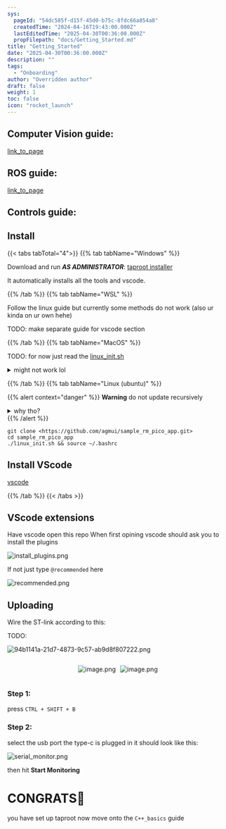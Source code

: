 ```yaml
---
sys:
  pageId: "54dc585f-d15f-45d0-b75c-8fdc66a854a8"
  createdTime: "2024-04-16T19:43:00.000Z"
  lastEditedTime: "2025-04-30T00:36:00.000Z"
  propFilepath: "docs/Getting_Started.md"
title: "Getting_Started"
date: "2025-04-30T00:36:00.000Z"
description: ""
tags:
  - "Onboarding"
author: "Overridden author"
draft: false
weight: 1
toc: false
icon: "rocket_launch"
---
```


## Computer Vision guide:

[link_to_page](86d45bc0-388b-4d26-8848-44f255f73d0e)

## ROS guide:

[link_to_page](3c76c1de-ec8f-46d6-8b0a-294005edc2d5)

## Controls guide:

## Install

{{< tabs tabTotal="4">}}
{{% tab tabName="Windows" %}}

Download and run _**AS ADMINISTRATOR**_: [taproot installer](https://github.com/Thornbots/TeachingFreshies/releases/tag/1.0)

It automatically installs all the tools and vscode.

{{% /tab %}}
{{% tab tabName="WSL" %}}

Follow the linux guide but currently some methods do not work (also ur kinda on ur own hehe)

TODO: make separate guide for vscode section

{{% /tab %}}
{{% tab tabName="MacOS" %}}

TODO: for now just read the [linux_init.sh](https://github.com/agmui/sample_rm_pico_app/blob/main/linux_init.sh)

<details>
<summary>might not work lol</summary>

`brew install libusb pkg-config`

Next install: [vscode](https://code.visualstudio.com/Download)

</details>

{{% /tab %}}
{{% tab tabName="Linux (ubuntu)" %}}

{{% alert context="danger" %}}
**Warning** do not update recursively
<details>
<summary>why tho?</summary>
There are some submodules that may go on for a while (like tinyusb) and I highly
recommend you don't need to get them.
If you want to see what submodules I update just look in `linux_init.sh`
</details>
{{% /alert %}}

```shell
git clone <https://github.com/agmui/sample_rm_pico_app.git>
cd sample_rm_pico_app
./linux_init.sh && source ~/.bashrc
```

## Install VScode

[vscode](https://code.visualstudio.com/Download)

{{% /tab %}}
{{< /tabs >}}

## VScode extensions

Have vscode open this repo
When first opining vscode should ask you to install the plugins

![install_plugins.png](https://prod-files-secure.s3.us-west-2.amazonaws.com/d518164a-d88e-44d1-a4ee-3adb3bd8bce0/89bd30f0-1825-4e77-867b-0a41ce370880/install_plugins.png?X-Amz-Algorithm=AWS4-HMAC-SHA256&X-Amz-Content-Sha256=UNSIGNED-PAYLOAD&X-Amz-Credential=ASIAZI2LB4664EDMULNL%2F20250727%2Fus-west-2%2Fs3%2Faws4_request&X-Amz-Date=20250727T132325Z&X-Amz-Expires=3600&X-Amz-Security-Token=IQoJb3JpZ2luX2VjEEkaCXVzLXdlc3QtMiJGMEQCICB6CcJiP2oKB3byQONC%2FA%2BpPwVnnT%2BoAD2mqHh6s7YlAiAHZxw3POh6BRlsFd4NR7W5OmGqp64byxccTXKIPdb77Sr%2FAwhyEAAaDDYzNzQyMzE4MzgwNSIMh9MIYalDKQpebvD3KtwDpTcEotKcXdVHDPjeKezRwfjFnsLKwvc%2FNI%2BWdnAAv2KCqtmpwUocAYeJHtB07p3BWZN%2BvBpd6u6UMfjJBJWd49dNgsNyO5YTlV7VpfeKQlYUFTaIPGWcEANqd%2BmABOBvuQ%2B1snNUWEwrDtNOtL3ONOuz18OOtqZwjeaFlGeHLvCFp%2B9krPiVF5FJNRR0vfxyOO6uMNE%2FzmemlnizZe60%2BPwKZW9ST5VYnl4NPcSbAgsWkIGx6hQnBi29%2BSjDZKzBVquLjIz5TFZJICG%2F98eLOOhHayYh%2BAU%2BA%2FzvjS9SkHcsNmb8sKX5WOLUT1gaEW4OCnNeYy96xdHm3sKlGnei9hA5bLJVVb7wyKCMusIWupxDVfLprWaa0K48f8yALmCU5f94Rpvk4zX57eaoHnuyxmvoGeNbDogAXQcw1MzjoBB%2FY5LFeop8GGr2a4NsL4FRkjz1z%2BGyn%2FAsN9vXM7PtB%2BSe0ZKV62Ou8f9d%2FCRdWkNa0WDYAiHmmn24P2%2Bo4eCCqLbgwN3dFQBVJV%2FoFXLQ3vCE5C7pAg6it8U86d3t9q%2BJLsoGRPv9DIKtw2RLHj3ckPfWnpMJkTcHTQYFtCpp1iddxwcEAPE%2FhCmZrgmqkmTocnsFu%2B0u%2FQuz8q4wq9SXxAY6pgEbtY7q%2FDM7%2FVYTUYoGKkNdX346bw5KlVH5StTQwE8yW7ENH49l0DGSl3HmAlatJPgHa%2BZSAOq%2F9dRhtXqDUbf3ny1fHqJpLiwUJ40DLVTYMgnVaZj18ZeVeEWUL6sjXQUuSyVAmwPsXSbjUbVvQFkIbcng5pb0H61f8zDzw2Da0lHQOdIe5hDymz05JVN0FZwJDNhFAeXDg8BNyM%2B4jB4E3%2F164BIR&X-Amz-Signature=e3387eed84b4fafabc1b494aa838fd74c5972324701b953e57b3cf7fe782baf1&X-Amz-SignedHeaders=host&x-amz-checksum-mode=ENABLED&x-id=GetObject)

If not just type `@recommended` here  

![recommended.png](https://prod-files-secure.s3.us-west-2.amazonaws.com/d518164a-d88e-44d1-a4ee-3adb3bd8bce0/61e661e9-5d85-4dfc-be0d-8d2097a5e793/recommended.png?X-Amz-Algorithm=AWS4-HMAC-SHA256&X-Amz-Content-Sha256=UNSIGNED-PAYLOAD&X-Amz-Credential=ASIAZI2LB4664EDMULNL%2F20250727%2Fus-west-2%2Fs3%2Faws4_request&X-Amz-Date=20250727T132325Z&X-Amz-Expires=3600&X-Amz-Security-Token=IQoJb3JpZ2luX2VjEEkaCXVzLXdlc3QtMiJGMEQCICB6CcJiP2oKB3byQONC%2FA%2BpPwVnnT%2BoAD2mqHh6s7YlAiAHZxw3POh6BRlsFd4NR7W5OmGqp64byxccTXKIPdb77Sr%2FAwhyEAAaDDYzNzQyMzE4MzgwNSIMh9MIYalDKQpebvD3KtwDpTcEotKcXdVHDPjeKezRwfjFnsLKwvc%2FNI%2BWdnAAv2KCqtmpwUocAYeJHtB07p3BWZN%2BvBpd6u6UMfjJBJWd49dNgsNyO5YTlV7VpfeKQlYUFTaIPGWcEANqd%2BmABOBvuQ%2B1snNUWEwrDtNOtL3ONOuz18OOtqZwjeaFlGeHLvCFp%2B9krPiVF5FJNRR0vfxyOO6uMNE%2FzmemlnizZe60%2BPwKZW9ST5VYnl4NPcSbAgsWkIGx6hQnBi29%2BSjDZKzBVquLjIz5TFZJICG%2F98eLOOhHayYh%2BAU%2BA%2FzvjS9SkHcsNmb8sKX5WOLUT1gaEW4OCnNeYy96xdHm3sKlGnei9hA5bLJVVb7wyKCMusIWupxDVfLprWaa0K48f8yALmCU5f94Rpvk4zX57eaoHnuyxmvoGeNbDogAXQcw1MzjoBB%2FY5LFeop8GGr2a4NsL4FRkjz1z%2BGyn%2FAsN9vXM7PtB%2BSe0ZKV62Ou8f9d%2FCRdWkNa0WDYAiHmmn24P2%2Bo4eCCqLbgwN3dFQBVJV%2FoFXLQ3vCE5C7pAg6it8U86d3t9q%2BJLsoGRPv9DIKtw2RLHj3ckPfWnpMJkTcHTQYFtCpp1iddxwcEAPE%2FhCmZrgmqkmTocnsFu%2B0u%2FQuz8q4wq9SXxAY6pgEbtY7q%2FDM7%2FVYTUYoGKkNdX346bw5KlVH5StTQwE8yW7ENH49l0DGSl3HmAlatJPgHa%2BZSAOq%2F9dRhtXqDUbf3ny1fHqJpLiwUJ40DLVTYMgnVaZj18ZeVeEWUL6sjXQUuSyVAmwPsXSbjUbVvQFkIbcng5pb0H61f8zDzw2Da0lHQOdIe5hDymz05JVN0FZwJDNhFAeXDg8BNyM%2B4jB4E3%2F164BIR&X-Amz-Signature=616a2f6b2d5fb3f7504f927ddfd37c9a67a57a57074e873ff21df3d8e6d438aa&X-Amz-SignedHeaders=host&x-amz-checksum-mode=ENABLED&x-id=GetObject)

## Uploading

Wire the ST-link according to this:

TODO:

![94b1141a-21d7-4873-9c57-ab9d8f807222.png](https://prod-files-secure.s3.us-west-2.amazonaws.com/d518164a-d88e-44d1-a4ee-3adb3bd8bce0/e5fad17d-ab82-4300-9f4c-505ab4b1202c/94b1141a-21d7-4873-9c57-ab9d8f807222.png?X-Amz-Algorithm=AWS4-HMAC-SHA256&X-Amz-Content-Sha256=UNSIGNED-PAYLOAD&X-Amz-Credential=ASIAZI2LB4664EDMULNL%2F20250727%2Fus-west-2%2Fs3%2Faws4_request&X-Amz-Date=20250727T132325Z&X-Amz-Expires=3600&X-Amz-Security-Token=IQoJb3JpZ2luX2VjEEkaCXVzLXdlc3QtMiJGMEQCICB6CcJiP2oKB3byQONC%2FA%2BpPwVnnT%2BoAD2mqHh6s7YlAiAHZxw3POh6BRlsFd4NR7W5OmGqp64byxccTXKIPdb77Sr%2FAwhyEAAaDDYzNzQyMzE4MzgwNSIMh9MIYalDKQpebvD3KtwDpTcEotKcXdVHDPjeKezRwfjFnsLKwvc%2FNI%2BWdnAAv2KCqtmpwUocAYeJHtB07p3BWZN%2BvBpd6u6UMfjJBJWd49dNgsNyO5YTlV7VpfeKQlYUFTaIPGWcEANqd%2BmABOBvuQ%2B1snNUWEwrDtNOtL3ONOuz18OOtqZwjeaFlGeHLvCFp%2B9krPiVF5FJNRR0vfxyOO6uMNE%2FzmemlnizZe60%2BPwKZW9ST5VYnl4NPcSbAgsWkIGx6hQnBi29%2BSjDZKzBVquLjIz5TFZJICG%2F98eLOOhHayYh%2BAU%2BA%2FzvjS9SkHcsNmb8sKX5WOLUT1gaEW4OCnNeYy96xdHm3sKlGnei9hA5bLJVVb7wyKCMusIWupxDVfLprWaa0K48f8yALmCU5f94Rpvk4zX57eaoHnuyxmvoGeNbDogAXQcw1MzjoBB%2FY5LFeop8GGr2a4NsL4FRkjz1z%2BGyn%2FAsN9vXM7PtB%2BSe0ZKV62Ou8f9d%2FCRdWkNa0WDYAiHmmn24P2%2Bo4eCCqLbgwN3dFQBVJV%2FoFXLQ3vCE5C7pAg6it8U86d3t9q%2BJLsoGRPv9DIKtw2RLHj3ckPfWnpMJkTcHTQYFtCpp1iddxwcEAPE%2FhCmZrgmqkmTocnsFu%2B0u%2FQuz8q4wq9SXxAY6pgEbtY7q%2FDM7%2FVYTUYoGKkNdX346bw5KlVH5StTQwE8yW7ENH49l0DGSl3HmAlatJPgHa%2BZSAOq%2F9dRhtXqDUbf3ny1fHqJpLiwUJ40DLVTYMgnVaZj18ZeVeEWUL6sjXQUuSyVAmwPsXSbjUbVvQFkIbcng5pb0H61f8zDzw2Da0lHQOdIe5hDymz05JVN0FZwJDNhFAeXDg8BNyM%2B4jB4E3%2F164BIR&X-Amz-Signature=77f39042df28374ed0bc95ade57d94301eff6bc738130c56f285e1454766570c&X-Amz-SignedHeaders=host&x-amz-checksum-mode=ENABLED&x-id=GetObject)

<div style="display: flex;flex-direction: row; column-gap:10px; max-width: 630px;justify-content: center;">
<div>

![image.png](https://prod-files-secure.s3.us-west-2.amazonaws.com/d518164a-d88e-44d1-a4ee-3adb3bd8bce0/210ecb78-1116-4d7b-b9b7-2292f66fa2c2/image.png?X-Amz-Algorithm=AWS4-HMAC-SHA256&X-Amz-Content-Sha256=UNSIGNED-PAYLOAD&X-Amz-Credential=ASIAZI2LB466WP7NDS4W%2F20250727%2Fus-west-2%2Fs3%2Faws4_request&X-Amz-Date=20250727T132327Z&X-Amz-Expires=3600&X-Amz-Security-Token=IQoJb3JpZ2luX2VjEEkaCXVzLXdlc3QtMiJHMEUCIC8C2lfzJn3vLirM6%2FAuTTaAE%2Fi1NdJExreHTkBtlzC9AiEA9FCvSSr1dqih8OGyQXJpK0G3c8LgJBItPa1bILkjd5Qq%2FwMIchAAGgw2Mzc0MjMxODM4MDUiDHKf%2FLvxcThyVvJizCrcA4Ex43QIEqAal3%2FSFQ2lcRcJJ2A0K6OThKxlwOj6TsoPRqu5Hrv56NuCfK1ay24auFUsQRWiVbKoO65UhT6ZNZe%2BEmrGOBvc4pv7wSAnCLJiRx5EsXwahnMMd68UOgZr15gp7kO8En%2BxBqd3vwv2EBsVbBOW5zu2%2FavkzBFjCEfoSesPw64EO0d1kumzBNINJt0KAdt66jocBCxNmvujDUjJ9GMtKsRs2Ph6SXTFNWC9abYEGRhmyLRQljrZWO0%2FCWdJLOOQTYRdCbuAvbKN4GckoxBjsDwZyzow4lsf%2FZTeTHHMEVIL9RpvyXyvFkNkjz07sdsvfHlqh%2FQ07oktk3dhlG4kiZReZtCOx2C4jLqOdUm7AbF2z1vAlxJ%2FtS%2F72P16cI4xjOfAKvgaN6hG6WqRV4R5yG8fdPSJQ3%2FogrMSyQqHqU9rE8N%2BidgQAKdtLP4Ct1eh2OnIKfigx4YebI0ieRU8WBLYkQzKXWKL4e5v0ucV1baSX8QSS%2BJa2PDY6OXsp1B1%2F8Y2ZQ%2BpoB3EStdJWQzKMh6h4sTBjuchjthdIp5fJ1y1C5DEm5FwOmnObIHJaWOPhFaEJgCULbjdEIvsh032EPMS4LvEDYm2Hqky6M3K7js%2FyTwQ59eBMLXYl8QGOqUBFDX0Z2nIFD8KI2dBQCJQfjjXQejsXjp2IT6cNRE9UzQdoyER9FHyQNGMsqjTdDlzBWxU5MkHmEQ9jC7ZlvVTHfQ2Xt8pfJSTFIEg%2FmxpRDjWAan%2Fx6%2F6fPHiurYQYYp8Nn%2B9kcdsV13q8paolVO4TDvuqBqnT3SN9UFJYxPSEstEQTGUUaHc0rURwkODFwGWft6G4iBsWW%2BCel4NlfdO6oUjKtaW&X-Amz-Signature=1024bb6b61e1c66bbc73531785c1c1763ed872a767b75757fff8e32a1859b73e&X-Amz-SignedHeaders=host&x-amz-checksum-mode=ENABLED&x-id=GetObject)

</div>
<div>

![image.png](https://prod-files-secure.s3.us-west-2.amazonaws.com/d518164a-d88e-44d1-a4ee-3adb3bd8bce0/33a0fd0f-8ca6-4a86-8e09-26e95ded1fff/image.png?X-Amz-Algorithm=AWS4-HMAC-SHA256&X-Amz-Content-Sha256=UNSIGNED-PAYLOAD&X-Amz-Credential=ASIAZI2LB4664WUQXRIH%2F20250727%2Fus-west-2%2Fs3%2Faws4_request&X-Amz-Date=20250727T132328Z&X-Amz-Expires=3600&X-Amz-Security-Token=IQoJb3JpZ2luX2VjEEkaCXVzLXdlc3QtMiJHMEUCIDBOztmt8vN%2FKKvfMXksjSbd75XGEfg%2F%2FOo4%2FKuLKoC2AiEAxoVoe3txHqrG0LIdxs1fxvw%2Fusg3mXH369WE7chWDv8q%2FwMIchAAGgw2Mzc0MjMxODM4MDUiDNyOFyp2QjCQxj4fLyrcA%2B6B%2BYwGNYDz10zqj5rxIzLbK9FFJ7arUXL6w3sQ%2BVU0lpom97%2FYfWq1OzfD79UWNlEeLdcYtPYZOn4UNezN4EKsYKfpKPz3WnRKIH69%2B2mXK1kjzmsd7BGCsufUCA4RwQMHe8JBa%2FrlSne1oruvV21ohUL%2F%2BqoS%2F4j0fznr3yglOf%2BAvhEsgSIeVBMLtritHjAs%2BiDE5yIxELgv4wEItUtJvTRB0H%2FYxXAIRiSLVxKeMUTDuUhmm9iWUMSmBsRgS9AJP%2BUm4AQf%2FWtZENedBhH5rgeaUiCNXMEAwCh%2F%2FBogkcbyLLCkdR%2BJwIoLEdeo42T7VaOQ82GKPd9WXaGtyBTcauZKHNWroFA49sy6IsUI37bD2TW3ZHSsS%2FCO6s%2BUlf6Inig%2FSZ4t%2BA3gXRh%2FzbrDrM4n58lfAygaf24c0Uhx2wfxn8T91cO3T4wfrrLRgPs5M%2F92%2B2KUAPvlml%2BfvTcTUivNC2gesphF1q0mDMW%2Bw9iiMuXbK5UTdu2UMc3Un8%2Be3gr%2FsVP5dLFRTFGJcsg5xTRrT8p6yDTKxxjuxzc%2BVfbyWOcvpxmD%2FtRZSAhnf0MZtomXLuBZSA2A%2F65QTOCVV%2BnIrCC9H%2Bxh0NcyqSpaA0i53kt3%2BJqIYhP5MPbbl8QGOqUBk5QMHI7E2nBN5eM0%2FjUvbyzUc3SCGDOipZ03Jn1FpJT8HsUfo7tIyAEqBfupwjYFFGKfiO%2F3gi50xGIzZSchtfiaq35QjNw0mimoec2wKTC37k4UtiF3JkGctk7ipqqeRQo%2B%2FrNKZi4rV4M6VlPKYaRfvFYim4cWxYVNk%2BoLvwYQzSb2ofAGxDPBcO2pczsIm4ayqP%2F4ZeYjhYYLbd9kH%2Fs73WR%2F&X-Amz-Signature=9ba09ebea21973f0a82ff7bcb3ad365441e61729204f391d88a6fad12bed9786&X-Amz-SignedHeaders=host&x-amz-checksum-mode=ENABLED&x-id=GetObject)

</div>
</div>

### Step 1:

press `CTRL + SHIFT + B`

### Step 2:

select the usb port the type-c is plugged in it should look like this:

![serial_monitor.png](https://prod-files-secure.s3.us-west-2.amazonaws.com/d518164a-d88e-44d1-a4ee-3adb3bd8bce0/f03f4774-05d4-4393-b6a0-d5efb6d315ab/serial_monitor.png?X-Amz-Algorithm=AWS4-HMAC-SHA256&X-Amz-Content-Sha256=UNSIGNED-PAYLOAD&X-Amz-Credential=ASIAZI2LB4664EDMULNL%2F20250727%2Fus-west-2%2Fs3%2Faws4_request&X-Amz-Date=20250727T132325Z&X-Amz-Expires=3600&X-Amz-Security-Token=IQoJb3JpZ2luX2VjEEkaCXVzLXdlc3QtMiJGMEQCICB6CcJiP2oKB3byQONC%2FA%2BpPwVnnT%2BoAD2mqHh6s7YlAiAHZxw3POh6BRlsFd4NR7W5OmGqp64byxccTXKIPdb77Sr%2FAwhyEAAaDDYzNzQyMzE4MzgwNSIMh9MIYalDKQpebvD3KtwDpTcEotKcXdVHDPjeKezRwfjFnsLKwvc%2FNI%2BWdnAAv2KCqtmpwUocAYeJHtB07p3BWZN%2BvBpd6u6UMfjJBJWd49dNgsNyO5YTlV7VpfeKQlYUFTaIPGWcEANqd%2BmABOBvuQ%2B1snNUWEwrDtNOtL3ONOuz18OOtqZwjeaFlGeHLvCFp%2B9krPiVF5FJNRR0vfxyOO6uMNE%2FzmemlnizZe60%2BPwKZW9ST5VYnl4NPcSbAgsWkIGx6hQnBi29%2BSjDZKzBVquLjIz5TFZJICG%2F98eLOOhHayYh%2BAU%2BA%2FzvjS9SkHcsNmb8sKX5WOLUT1gaEW4OCnNeYy96xdHm3sKlGnei9hA5bLJVVb7wyKCMusIWupxDVfLprWaa0K48f8yALmCU5f94Rpvk4zX57eaoHnuyxmvoGeNbDogAXQcw1MzjoBB%2FY5LFeop8GGr2a4NsL4FRkjz1z%2BGyn%2FAsN9vXM7PtB%2BSe0ZKV62Ou8f9d%2FCRdWkNa0WDYAiHmmn24P2%2Bo4eCCqLbgwN3dFQBVJV%2FoFXLQ3vCE5C7pAg6it8U86d3t9q%2BJLsoGRPv9DIKtw2RLHj3ckPfWnpMJkTcHTQYFtCpp1iddxwcEAPE%2FhCmZrgmqkmTocnsFu%2B0u%2FQuz8q4wq9SXxAY6pgEbtY7q%2FDM7%2FVYTUYoGKkNdX346bw5KlVH5StTQwE8yW7ENH49l0DGSl3HmAlatJPgHa%2BZSAOq%2F9dRhtXqDUbf3ny1fHqJpLiwUJ40DLVTYMgnVaZj18ZeVeEWUL6sjXQUuSyVAmwPsXSbjUbVvQFkIbcng5pb0H61f8zDzw2Da0lHQOdIe5hDymz05JVN0FZwJDNhFAeXDg8BNyM%2B4jB4E3%2F164BIR&X-Amz-Signature=5423ba2bd694f9a05b30cd4a16464660259b59beff79008e3823bc40ad859030&X-Amz-SignedHeaders=host&x-amz-checksum-mode=ENABLED&x-id=GetObject)

then hit **Start Monitoring**

# CONGRATS🎉

you have set up taproot now move onto the `C++_basics` guide
